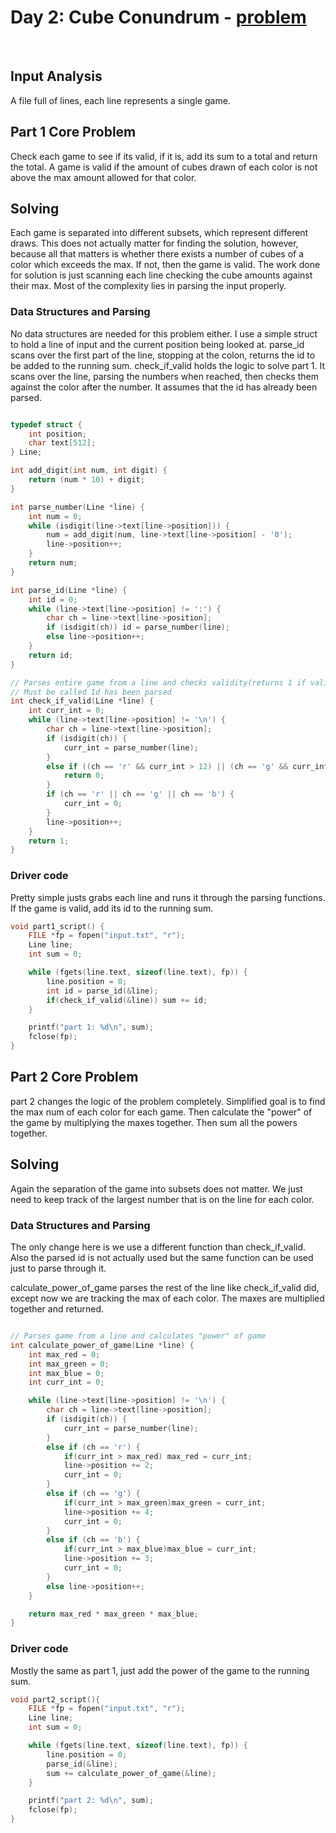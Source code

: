 # Day 2: Cube Conundrum - [problem](https://adventofcode.com/2023/day/2)
<br>

## Input Analysis
A file full of lines, each line represents a single game.



## Part 1 Core Problem
Check each game to see if its valid, if it is, add its sum to a total and return the total.
A game is valid if the amount of cubes drawn of each color is not above the max amount allowed for that color.


## Solving
Each game is separated into different subsets, which represent different draws. This does not actually matter for finding the solution, however, because all that matters is whether there exists a number of cubes of a color which exceeds the max. If not, then the game is valid.
The work done for solution is just scanning each line checking the cube amounts against their max. Most of the complexity lies in parsing the input properly.


### Data Structures and Parsing
No data structures are needed for this problem either. I use a simple struct to hold a line of input and the current position being looked at.
parse_id scans over the first part of the line, stopping at the colon, returns the id to be added to the running sum.
check_if_valid holds the logic to solve part 1. It scans over the line, parsing the numbers when reached, then checks them against the color after the number. It assumes that the id has already been parsed.

```c

typedef struct {
    int position;
    char text[512];
} Line;

int add_digit(int num, int digit) {
    return (num * 10) + digit;
}

int parse_number(Line *line) {
    int num = 0;
    while (isdigit(line->text[line->position])) {
        num = add_digit(num, line->text[line->position] - '0');
        line->position++;
    }
    return num;
}

int parse_id(Line *line) {
    int id = 0;
    while (line->text[line->position] != ':') {
        char ch = line->text[line->position];
        if (isdigit(ch)) id = parse_number(line);
        else line->position++;
    }
    return id;
}

// Parses entire game from a line and checks validity(returns 1 if valid game, 0 if invalid)
// Must be called Id has been parsed
int check_if_valid(Line *line) {
    int curr_int = 0;
    while (line->text[line->position] != '\n') {
        char ch = line->text[line->position];
        if (isdigit(ch)) {
            curr_int = parse_number(line);
        }
        else if ((ch == 'r' && curr_int > 12) || (ch == 'g' && curr_int > 13) || (ch == 'b' && curr_int > 14)) {
            return 0;
        }
        if (ch == 'r' || ch == 'g' || ch == 'b') {
            curr_int = 0;
        }
        line->position++;
    }
    return 1;
}

```

### Driver code

Pretty simple justs grabs each line and runs it through the parsing functions. If the game is valid, add its id to the running sum.
```c
void part1_script() {
    FILE *fp = fopen("input.txt", "r");
    Line line;
    int sum = 0;

    while (fgets(line.text, sizeof(line.text), fp)) {
        line.position = 0;
        int id = parse_id(&line);
        if(check_if_valid(&line)) sum += id;
    }

    printf("part 1: %d\n", sum);
    fclose(fp);
}
```


## Part 2 Core Problem
part 2 changes the logic of the problem completely. Simplified goal is to find the max num of each color for each game. Then calculate the "power" of the game by multiplying the maxes together. Then sum all the powers together.


## Solving
Again the separation of the game into subsets does not matter. We just need to keep track of the largest number that is on the line for each color.

### Data Structures and Parsing
The only change here is we use a different function than check_if_valid. Also the parsed id is not actually used but the same function can be used just to parse through it.

calculate_power_of_game parses the rest of the line like check_if_valid did, except now we are tracking the max of each color. The maxes are multiplied together and returned.
```c

// Parses game from a line and calculates "power" of game
int calculate_power_of_game(Line *line) {
    int max_red = 0;
    int max_green = 0;
    int max_blue = 0;
    int curr_int = 0;

    while (line->text[line->position] != '\n') {
        char ch = line->text[line->position];
        if (isdigit(ch)) {
            curr_int = parse_number(line);
        }
        else if (ch == 'r') {
            if(curr_int > max_red) max_red = curr_int;
            line->position += 2;
            curr_int = 0;
        }
        else if (ch == 'g') {
            if(curr_int > max_green)max_green = curr_int;
            line->position += 4;
            curr_int = 0;
        }
        else if (ch == 'b') {
            if(curr_int > max_blue)max_blue = curr_int;
            line->position += 3;
            curr_int = 0;
        }
        else line->position++;
    }

    return max_red * max_green * max_blue;
}

```

### Driver code

Mostly the same as part 1, just add the power of the game to the running sum.
```c
void part2_script(){
    FILE *fp = fopen("input.txt", "r");
    Line line;
    int sum = 0;

    while (fgets(line.text, sizeof(line.text), fp)) {
        line.position = 0;
        parse_id(&line);
        sum += calculate_power_of_game(&line);
    }

    printf("part 2: %d\n", sum);
    fclose(fp);
}
```
